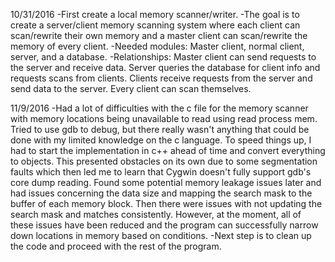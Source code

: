 10/31/2016
-First create a local memory scanner/writer.
-The goal is to create a server/client memory scanning system where each
	client can scan/rewrite their own memory and a master client
	can scan/rewrite the memory of every client.
-Needed modules: Master client, normal client, server, and a database.
-Relationships: Master client can send requests to the server and receive data.
	Server queries the database for client info and requests scans from
		clients.
	Clients receive requests from the server and send data to the server.
	Every client can scan themselves.

11/9/2016
-Had a lot of difficulties with the c file for the memory scanner with 
	memory locations being unavailable to read using read process mem.
	Tried to use gdb to debug, but there really wasn't anything that 
	could be done with my limited knowledge on the c language.
	To speed things up, I had to start the implementation in c++ 
	ahead of time and convert everything to objects. This presented 
	obstacles on its own due to some segmentation faults which then 
	led me to learn that Cygwin doesn't fully support gdb's core dump 
	reading. Found some potential memory leakage issues later and 
	had issues concerning the data size and mapping the search mask 
	to the buffer of each memory block. Then there were issues with 
	not updating the search mask and matches consistently. However, at 
	the moment, all of these issues have been reduced and the program 
	can successfully narrow down locations in memory based on conditions.
-Next step is to clean up the code and proceed with the rest of the 
	program.

